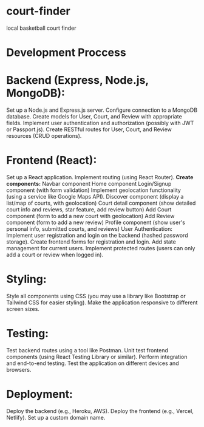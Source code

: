 # court-finder
local basketball court finder

# Development Proccess

# Backend (Express, Node.js, MongoDB):
Set up a Node.js and Express.js server.
Configure connection to a MongoDB database.
Create models for User, Court, and Review with appropriate fields.
Implement user authentication and authorization (possibly with JWT or Passport.js). 
Create RESTful routes for User, Court, and Review resources (CRUD operations).


# Frontend (React):
Set up a React application.
Implement routing (using React Router).
  **Create components:**
  Navbar component
  Home component
  Login/Signup component (with form validation)
  Implement geolocation functionality (using a service like Google Maps API).
  Discover component (display a list/map of courts, with geolocation)
  Court detail component (show detailed court info and reviews, star feature, add review button)
  Add Court component (form to add a new court with geolocation)
  Add Review component (form to add a new review)
  Profile component (show user's personal info, submitted courts, and reviews) 
  User Authentication:
  Implement user registration and login on the backend (hashed password storage).
  Create frontend forms for registration and login.
  Add state management for current users.
  Implement protected routes (users can only add a court or review when logged in).

# Styling:
Style all components using CSS (you may use a library like Bootstrap or Tailwind CSS for easier styling).
Make the application responsive to different screen sizes.

# Testing:
Test backend routes using a tool like Postman.
Unit test frontend components (using React Testing Library or similar).
Perform integration and end-to-end testing.
Test the application on different devices and browsers.

# Deployment:
Deploy the backend (e.g., Heroku, AWS).
Deploy the frontend (e.g., Vercel, Netlify).
Set up a custom domain name.

